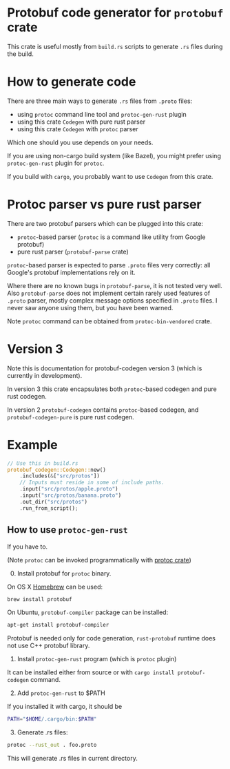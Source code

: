 <!-- cargo-sync-readme start -->

# Protobuf code generator for `protobuf` crate

This crate is useful mostly from `build.rs` scripts to generate `.rs` files during the build.

# How to generate code

There are three main ways to generate `.rs` files from `.proto` files:
* using `protoc` command line tool and `protoc-gen-rust` plugin
* using this crate `Codegen` with pure rust parser
* using this crate `Codegen` with `protoc` parser

Which one should you use depends on your needs.

If you are using non-cargo build system (like Bazel), you might prefer
using `protoc-gen-rust` plugin for `protoc`.

If you build with `cargo`, you probably want to use `Codegen` from this crate.

# Protoc parser vs pure rust parser

There are two protobuf parsers which can be plugged into this crate:
* `protoc`-based parser (`protoc` is a command like utility from Google protobuf)
* pure rust parser (`protobuf-parse` crate)

`protoc`-based parser is expected to parse `.proto` files very correctly:
all Google's protobuf implementations rely on it.

Where there are no known bugs in `protobuf-parse`, it is not tested very well.
Also `protobuf-parse` does not implement certain rarely used features of `.proto` parser,
mostly complex message options specified in `.proto` files.
I never saw anyone using them, but you have been warned.

Note `protoc` command can be obtained from `protoc-bin-vendored` crate.

# Version 3

Note this is documentation for protobuf-codegen version 3 (which is currently in development).

In version 3 this crate encapsulates both `protoc`-based codegen and pure rust codegen.

In version 2 `protobuf-codegen` contains `protoc`-based codegen,
and `protobuf-codegen-pure` is pure rust codegen.

# Example

```rust
// Use this in build.rs
protobuf_codegen::Codegen::new()
    .includes(&["src/protos"])
    // Inputs must reside in some of include paths.
    .input("src/protos/apple.proto")
    .input("src/protos/banana.proto")
    .out_dir("src/protos")
    .run_from_script();
```

## How to use `protoc-gen-rust`

If you have to.

(Note `protoc` can be invoked programmatically with
[protoc crate](https://docs.rs/protoc/%3E=3.0.0-alpha))

0) Install protobuf for `protoc` binary.

On OS X [Homebrew](https://github.com/Homebrew/brew) can be used:

```sh
brew install protobuf
```

On Ubuntu, `protobuf-compiler` package can be installed:

```sh
apt-get install protobuf-compiler
```

Protobuf is needed only for code generation, `rust-protobuf` runtime
does not use C++ protobuf library.

1) Install `protoc-gen-rust` program (which is `protoc` plugin)

It can be installed either from source or with `cargo install protobuf-codegen` command.

2) Add `protoc-gen-rust` to $PATH

If you installed it with cargo, it should be

```sh
PATH="$HOME/.cargo/bin:$PATH"
```

3) Generate .rs files:

```sh
protoc --rust_out . foo.proto
```

This will generate .rs files in current directory.

<!-- cargo-sync-readme end -->
